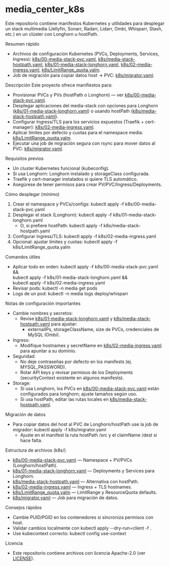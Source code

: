 # media_center_k8s

Este repositorio contiene manifestos Kubernetes y utilidades para desplegar un stack multimedia (Jellyfin, Sonarr, Radarr, Lidarr, Ombi, Whisparr, Stash, etc.) en un clúster con Longhorn u hostPath.

Resumen rápido
- Archivos de configuración Kubernetes (PVCs, Deployments, Services, Ingress): [k8s/00-media-stack-pvc.yaml](k8s/00-media-stack-pvc.yaml), [k8s/media-stack-hostpath.yaml](k8s/media-stack-hostpath.yaml), [k8s/01-media-stack-longhorn.yaml](k8s/01-media-stack-longhorn.yaml), [k8s/02-media-ingress.yaml](k8s/02-media-ingress.yaml), [k8s/LimitRange_quota.yalm](k8s/LimitRange_quota.yalm).
- Job de migración para copiar datos host → PVC: [k8s/migrator.yaml](k8s/migrator.yaml).

Descripción
Este proyecto ofrece manifiestos para:
- Provisionar PVCs y PVs (hostPath o Longhorn) — ver [k8s/00-media-stack-pvc.yaml](k8s/00-media-stack-pvc.yaml).
- Desplegar aplicaciones del media-stack con opciones para Longhorn ([k8s/01-media-stack-longhorn.yaml](k8s/01-media-stack-longhorn.yaml)) o usando hostPath ([k8s/media-stack-hostpath.yaml](k8s/media-stack-hostpath.yaml)).
- Configurar Ingress/TLS para los servicios expuestos (Traefik + cert-manager): [k8s/02-media-ingress.yaml](k8s/02-media-ingress.yaml).
- Aplicar límites por defecto y cuotas para el namespace media: [k8s/LimitRange_quota.yalm](k8s/LimitRange_quota.yalm).
- Ejecutar una job de migración segura con rsync para mover datos al PVC: [k8s/migrator.yaml](k8s/migrator.yaml).

Requisitos previos
- Un cluster Kubernetes funcional (kubeconfig).
- Si usa Longhorn: Longhorn instalado y storageClass configurada.
- Traefik y cert-manager instalados si quiere TLS automático.
- Asegúrese de tener permisos para crear PV/PVC/Ingress/Deployments.

Cómo desplegar (mínimo)
1. Crear el namespace y PVCs/configs:
   kubectl apply -f k8s/00-media-stack-pvc.yaml
2. Desplegar el stack (Longhorn):
   kubectl apply -f k8s/01-media-stack-longhorn.yaml
   - O, si prefiere hostPath: kubectl apply -f k8s/media-stack-hostpath.yaml
3. Configurar ingress/TLS:
   kubectl apply -f k8s/02-media-ingress.yaml
4. Opcional: ajustar límites y cuotas:
   kubectl apply -f k8s/LimitRange_quota.yalm

Comandos útiles
- Aplicar todo en orden:
  kubectl apply -f k8s/00-media-stack-pvc.yaml && \
  kubectl apply -f k8s/01-media-stack-longhorn.yaml && \
  kubectl apply -f k8s/02-media-ingress.yaml
- Revisar pods:
  kubectl -n media get pods
- Logs de un pod:
  kubectl -n media logs deploy/whisparr

Notas de configuración importantes
- Cambie nombres y secretos:
  - Revise [k8s/01-media-stack-longhorn.yaml](k8s/01-media-stack-longhorn.yaml) y [k8s/media-stack-hostpath.yaml](k8s/media-stack-hostpath.yaml) para ajustar:
    - externalIPs, storageClassName, size de PVCs, credenciales de MySQL (Ombi).
- Ingress:
  - Modifique hostnames y secretName en [k8s/02-media-ingress.yaml](k8s/02-media-ingress.yaml) para apuntar a su dominio.
- Seguridad:
  - No deje contraseñas por defecto en los manifests (ej. MYSQL_PASSWORD).
  - Rotar API keys y revisar permisos de los Deployments (securityContext existente en algunos manifests).
- Storage:
  - Si usa Longhorn, los PVCs en [k8s/00-media-stack-pvc.yaml](k8s/00-media-stack-pvc.yaml) están configurados para longhorn; ajuste tamaños según uso.
  - Si usa hostPath, editar las rutas locales en [k8s/media-stack-hostpath.yaml](k8s/media-stack-hostpath.yaml).

Migración de datos
- Para copiar datos del host al PVC de Longhorn/hostPath use la job de migrador:
  kubectl apply -f k8s/migrator.yaml
  - Ajuste en el manifest la ruta hostPath /src y el claimName /dest si hace falta.

Estructura de archivos (k8s/)
- [k8s/00-media-stack-pvc.yaml](k8s/00-media-stack-pvc.yaml) — Namespace + PV/PVCs (Longhorn/hostPath).
- [k8s/01-media-stack-longhorn.yaml](k8s/01-media-stack-longhorn.yaml) — Deployments y Services para Longhorn.
- [k8s/media-stack-hostpath.yaml](k8s/media-stack-hostpath.yaml) — Alternativa con hostPath.
- [k8s/02-media-ingress.yaml](k8s/02-media-ingress.yaml) — Ingress + TLS hostnames.
- [k8s/LimitRange_quota.yalm](k8s/LimitRange_quota.yalm) — LimitRange y ResourceQuota defaults.
- [k8s/migrator.yaml](k8s/migrator.yaml) — Job para migración de datos.

Consejos rápidos
- Cambie PUID/PGID en los contenedores si sincroniza permisos con host.
- Validar cambios localmente con kubectl apply --dry-run=client -f <file>.
- Use kubecontext correcto: kubectl config use-context <context>

Licencia
- Este repositorio contiene archivos con licencia Apache-2.0 (ver [LICENSE](LICENSE)).